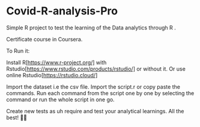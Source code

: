 # Covid-R-analysis-Pro
Simple R project to test the learning of the Data analytics through R .

Certificate course in Coursera.


To Run it:

Install R[https://www.r-project.org/] with Rstudio[https://www.rstudio.com/products/rstudio/] or without it.
Or use online Rstudio[https://rstudio.cloud/]

Import the dataset i.e the csv file.
Import the script.r or copy paste the commands.
Run each command from the script one by one by selecting the command or run the whole script in one go.

Create new tests as uh require and test your analytical learnings.
All the best! 👍🏻
